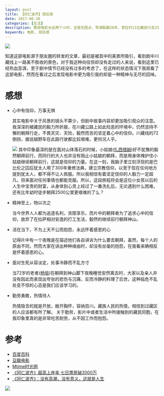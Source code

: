 ```yaml
---
layout: post
title: 【冈仁波齐】观后感
date: 2017-06-28
categories: [生活]
description: 整部电影长达两个小时，全程无困点，导演酝酿26年、普拉村11位藏民行走2500公里，一路经历生死。。。
keywords: 电影, 观后感
---
```


![](http://upload.art.ifeng.com/2015/0923/thumb_1076_500_1443001775643.jpg)

知道这部电影源于朋友圈的转发的文章，最初是被其中的美景所吸引，看到剧中川藏线上一路美不胜收的景色，对于我这种向往但却没有走过的人来说，看到这里已经热血澎湃，至于剧中情节已经没有过多的考虑了，在这样的状态情况下我观看了这部电影，然而在看过之后发现电影中更为吸引我的却是一种精神与无尽的回味。

# 感想

* 心中有信仰，万事无惧

    其实电影中关于风景的镜头不算少，但剧中故事内容却更加吸引观众的注意。我深深的被藏民的毅力所折服，在川藏公路上如此险恶的环境中，仍然坚持不懈的朝拜行走，不畏天灾、天险，毅然而言的坚定着心中的信仰。川藏线的72倒拐，据说越野车在此路行驶都比较艰难，更何况人乎。
    
    ![](http://i.gtimg.cn/qqlive/img/jpgcache/files/qqvideo/w/w3ieh3f84a1kjqb.jpg)
    其中印象最深的是在面对山体落石的时候，小姑娘([扎西措姆](http://baike.baidu.com/item/%E6%89%8E%E8%A5%BF%E6%8E%AA%E5%A7%86/21505438))好不犹豫的毅然朝拜前行，而同行的大人也并没有阻止小姑娘的朝拜，而是用身体掩护住小姑娘继续朝拜前行，这就是信仰的力量。在这一刻，我脑子里立刻浮现的是巴比伦之囚后犹太人用了300年重修法典，建立宗教信仰，以至于现在任何地方提到犹太人，都不得不让人佩服。所以我相信有着坚定信仰的人毅力一定超凡，将来面对任何事情也都能克服。所以，这段旅程将会是这位小女孩以后的人生中宝贵的财富，从身体到心灵上经过了一番洗礼后，无论遇到什么困难，还有比年幼时徒步朝拜2500公里更艰难的了么？

* 精神至上，物以次之

    当今世界人人都为追逐名利，贪图享乐，而片中的朝拜者为了追求心中的信仰，放弃了在拉萨相对安逸的打工生活，毅然的继续前行朝拜神山。

* 活在当下，不为上天不公而抱怨，永远怀着感恩的心

    记得片中有一个夜晚是在描述他们各自讲诉为什么要去朝拜，虽然，每个人的原由不同，然而大家在讲出种种缘由时，却没有丝毫的抱怨，在我看来确相反是怀着感恩的心。
    

* 面对生死从容淡定，处事冷静而不乱方寸

    当72岁的老者([杨培](http://baike.baidu.com/item/%E6%9D%A8%E5%9F%B9/21504965))在朝拜到神山脚下夜晚睡觉安然离去时，大家以及亲人并没有因此而表现出夸张的悲伤与沉痛，反而冷静的料理了后世。这种临危不乱处变不惊的心态是我们应该学习的。

* 勤劳勇敢，热情待人

    热情隐含的就是开放，敞开胸怀，容纳百川。藏族人民的热情，相信到过藏区的人应该都有所了解。
    关于勤劳，影片中或者生活中所接触到的藏民同胞，在我印象里真的是非常吃苦耐劳，从不因工作而抱怨。

# 参考

* [百度百科](http://baike.baidu.com/link?url=VYbSTkw0zxiUScRR8WNdhqIsRHpgEhYrmM1KDJMxoDuvN1D4gbzjlXsr59DX4oRnt-rWYrwkigVx2-PrBPD2FnBzpE-qAmFrzb01EdXiIPRH4p4gc_YZdZiGAk0N6Ria)
* [豆瓣电影](https://movie.douban.com/subject/26606242/)
* [Mtime时光网](http://movie.mtime.com/228270/)
* [《冈仁波齐》超高上座率 七日票房破2000万](http://ent.qq.com/a/20170627/038435.htm)
* [《冈仁波齐》：没有高潮，没有意义，这就是人生](http://news.ifeng.com/a/20170628/51338479_0.shtml)

![](http://tg.dili360.com/static/data/vaillant/201407/1404556079.jpg)